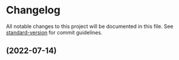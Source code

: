 # Changelog

All notable changes to this project will be documented in this file. See [standard-version](https://github.com/conventional-changelog/standard-version) for commit guidelines.

##  (2022-07-14)
